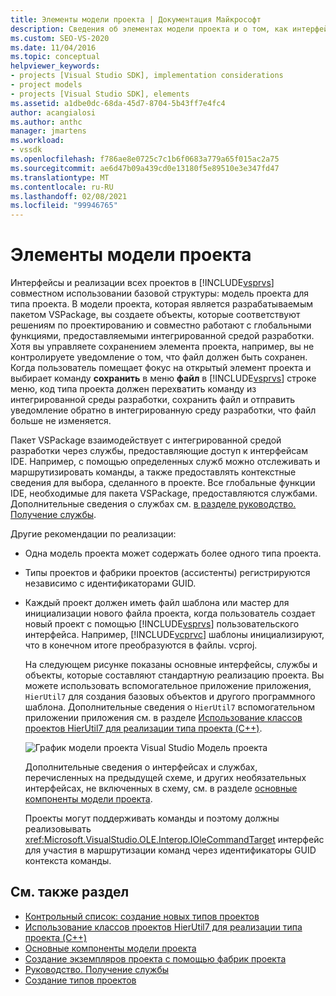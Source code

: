 ```yaml
---
title: Элементы модели проекта | Документация Майкрософт
description: Сведения об элементах модели проекта и о том, как интерфейсы и реализации всех проектов в Visual Studio совместно используют базовую структуру.
ms.custom: SEO-VS-2020
ms.date: 11/04/2016
ms.topic: conceptual
helpviewer_keywords:
- projects [Visual Studio SDK], implementation considerations
- project models
- projects [Visual Studio SDK], elements
ms.assetid: a1dbe0dc-68da-45d7-8704-5b43ff7e4fc4
author: acangialosi
ms.author: anthc
manager: jmartens
ms.workload:
- vssdk
ms.openlocfilehash: f786ae8e0725c7c1b6f0683a779a65f015ac2a75
ms.sourcegitcommit: ae6d47b09a439cd0e13180f5e89510e3e347fd47
ms.translationtype: MT
ms.contentlocale: ru-RU
ms.lasthandoff: 02/08/2021
ms.locfileid: "99946765"
---
```

# <a name="elements-of-a-project-model"></a>Элементы модели проекта
Интерфейсы и реализации всех проектов в [!INCLUDE[vsprvs](../../code-quality/includes/vsprvs_md.md)] совместном использовании базовой структуры: модель проекта для типа проекта. В модели проекта, которая является разрабатываемым пакетом VSPackage, вы создаете объекты, которые соответствуют решениям по проектированию и совместно работают с глобальными функциями, предоставляемыми интегрированной средой разработки. Хотя вы управляете сохранением элемента проекта, например, вы не контролируете уведомление о том, что файл должен быть сохранен. Когда пользователь помещает фокус на открытый элемент проекта и выбирает команду **сохранить** в меню **файл** в [!INCLUDE[vsprvs](../../code-quality/includes/vsprvs_md.md)] строке меню, код типа проекта должен перехватить команду из интегрированной среды разработки, сохранить файл и отправить уведомление обратно в интегрированную среду разработки, что файл больше не изменяется.

 Пакет VSPackage взаимодействует с интегрированной средой разработки через службы, предоставляющие доступ к интерфейсам IDE. Например, с помощью определенных служб можно отслеживать и маршрутизировать команды, а также предоставлять контекстные сведения для выбора, сделанного в проекте. Все глобальные функции IDE, необходимые для пакета VSPackage, предоставляются службами. Дополнительные сведения о службах см. [в разделе руководство. Получение службы](../../extensibility/how-to-get-a-service.md).

 Другие рекомендации по реализации:

- Одна модель проекта может содержать более одного типа проекта.

- Типы проектов и фабрики проектов (ассистенты) регистрируются независимо с идентификаторами GUID.

- Каждый проект должен иметь файл шаблона или мастер для инициализации нового файла проекта, когда пользователь создает новый проект с помощью [!INCLUDE[vsprvs](../../code-quality/includes/vsprvs_md.md)] пользовательского интерфейса. Например, [!INCLUDE[vcprvc](../../code-quality/includes/vcprvc_md.md)] шаблоны инициализируют, что в конечном итоге преобразуются в файлы. vcproj.

  На следующем рисунке показаны основные интерфейсы, службы и объекты, которые составляют стандартную реализацию проекта. Вы можете использовать вспомогательное приложение приложения, `HierUtil7` для создания базовых объектов и другого программного шаблона. Дополнительные сведения о `HierUtil7` вспомогательном приложении приложения см. в разделе [Использование классов проектов HierUtil7 для реализации типа проекта (C++)](/previous-versions/bb166212(v=vs.100)).

  ![График модели проекта Visual Studio](../../extensibility/internals/media/vsprojectmodel.gif "вспрожектмодел") Модель проекта

  Дополнительные сведения о интерфейсах и службах, перечисленных на предыдущей схеме, и других необязательных интерфейсах, не включенных в схему, см. в разделе [основные компоненты модели проекта](../../extensibility/internals/project-model-core-components.md).

  Проекты могут поддерживать команды и поэтому должны реализовывать <xref:Microsoft.VisualStudio.OLE.Interop.IOleCommandTarget> интерфейс для участия в маршрутизации команд через идентификаторы GUID контекста команды.

## <a name="see-also"></a>См. также раздел
- [Контрольный список: создание новых типов проектов](../../extensibility/internals/checklist-creating-new-project-types.md)
- [Использование классов проектов HierUtil7 для реализации типа проекта (C++)](/previous-versions/bb166212(v=vs.100))
- [Основные компоненты модели проекта](../../extensibility/internals/project-model-core-components.md)
- [Создание экземпляров проекта с помощью фабрик проекта](../../extensibility/internals/creating-project-instances-by-using-project-factories.md)
- [Руководство. Получение службы](../../extensibility/how-to-get-a-service.md)
- [Создание типов проектов](../../extensibility/internals/creating-project-types.md)